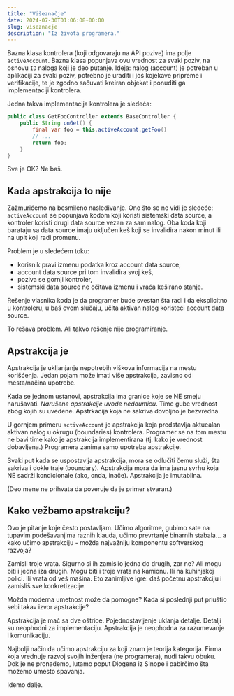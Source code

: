 ```yaml
---
title: "Višeznačje"
date: 2024-07-30T01:06:08+00:00
slug: viseznacje
description: "Iz života programera."
---
```


Bazna klasa kontrolera (koji odgovaraju na API pozive) ima polje `activeAccount`. Bazna klasa popunjava ovu vrednost za svaki poziv, na osnovu `ID` naloga koji je deo putanje. Ideja: nalog (account) je potreban u aplikaciji za svaki poziv, potrebno je uraditi i još kojekave pripreme i verifikacije, te je zgodno sačuvati kreiran objekat i ponuditi ga implementaciji kontrolera.

Jedna takva implementacija kontrolera je sledeća:

```java
public class GetFooController extends BaseController {
	public String onGet() {
		final var foo = this.activeAccount.getFoo()
		// ...
		return foo;
	}
}
```

Sve je OK? Ne baš.

## Kada apstrakcija to nije

Zažmurićemo na besmileno nasleđivanje. Ono što se ne vidi je sledeće: `activeAccount` se popunjava kodom koji koristi sistemski data source, a kontroler koristi drugi data source vezan za sam nalog. Oba koda koji barataju sa data source imaju uključen keš koji se invalidira nakon minut ili na upit koji radi promenu.

Problem je u sledećem toku:

+ korisnik pravi izmenu podatka kroz account data source,
+ account data source pri tom invalidira svoj keš,
+ poziva se gornji kontroler,
+ sistemski data source ne očitava izmenu i vraća keširano stanje.

Rešenje vlasnika koda je da programer bude svestan šta radi i da eksplicitno u kontroleru, u baš ovom slučaju, učita aktivan nalog koristeći account data source.

To rešava problem. Ali takvo rešenje nije programiranje.

## Apstrakcija je

Apstrakcija je ukljanjanje nepotrebih viškova informacija na mestu korišćenja. Jedan pojam može imati više apstrakcija, zavisno od mesta/načina upotrebe.

Kada se jednom ustanovi, apstrakcija ima granice koje se NE smeju narušavati. _Narušene apstrakcije uvode nedoumicu_. Time gube vrednost zbog kojih su uvedene. Apstrkacija koja ne sakriva dovoljno je bezvredna.

U gornjem primeru `activeAccount` je apstrakcija koja predstavlja aktuealan aktivan nalog u okrugu (boundaries) kontrolera. Programer se na tom mestu ne bavi time kako je apstrakcija implementirana (tj. kako je vrednost dobavljena.) Programera zanima samo upotreba apstrakcije.

Svaki put kada se uspostavlja apstrakcija, mora se odlučiti čemu služi, šta sakriva i dokle traje (boundary). Apstrakcija mora da ima jasnu svrhu koja NE sadrži kondicionale (ako, onda, inače). Apstrakcija je imutabilna.

(Deo mene ne prihvata da poveruje da je primer stvaran.)

## Kako vežbamo apstrakciju?

Ovo je pitanje koje često postavljam. Učimo algoritme, gubimo sate na tupavim podešavanjima raznih klauda, učimo prevrtanje binarnih stabala... a kako učimo apstrakciju - možda najvažniju komponentu softverskog razvoja?

Zamisli troje vrata. Sigurno si ih zamislio jedna do drugih, zar ne? Ali mogu biti i jedna iza drugih. Mogu biti i troje vrata na kamionu. Ili na kuhinjskoj polici. Ili vrata od veš mašina. Eto zanimljive igre: daš početnu apstrakciju i zamisliš sve konkretizacije.

Možda moderna umetnost može da pomogne? Kada si poslednji put priuštio sebi takav izvor apstrakcije?

Apstrakcija je mač sa dve oštrice. Pojednostavljenje uklanja detalje. Detalji su neophodni za implementaciju. Apstrakcija je neophodna za razumevanje i komunikaciju.

Najbolji način da učimo apstrakciju za koji znam je teorija kategorija. Firma koja vrednuje razvoj svojih inženjera (ne programera), nudi takvu obuku. Dok je ne pronađemo, lutamo poput Diogena iz Sinope i pabirčimo šta možemo umesto spavanja.

Idemo dalje.
